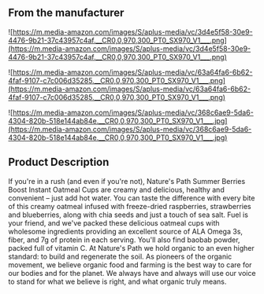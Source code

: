 ## **From the manufacturer**

![https://m.media-amazon.com/images/S/aplus-media/vc/3d4e5f58-30e9-4476-9b21-37c43957c4af.__CR0,0,970,300_PT0_SX970_V1___.png](https://m.media-amazon.com/images/S/aplus-media/vc/3d4e5f58-30e9-4476-9b21-37c43957c4af.__CR0,0,970,300_PT0_SX970_V1___.png)

![https://m.media-amazon.com/images/S/aplus-media/vc/63a64fa6-6b62-4faf-9107-c7c006d35285.__CR0,0,970,300_PT0_SX970_V1___.png](https://m.media-amazon.com/images/S/aplus-media/vc/63a64fa6-6b62-4faf-9107-c7c006d35285.__CR0,0,970,300_PT0_SX970_V1___.png)

![https://m.media-amazon.com/images/S/aplus-media/vc/368c6ae9-5da6-4304-820b-518e144ab84e.__CR0,0,970,300_PT0_SX970_V1___.jpg](https://m.media-amazon.com/images/S/aplus-media/vc/368c6ae9-5da6-4304-820b-518e144ab84e.__CR0,0,970,300_PT0_SX970_V1___.jpg)

## **Product Description**

If you're in a rush (and even if you're not), Nature's Path Summer Berries Boost Instant Oatmeal Cups are creamy and delicious, healthy and convenient – just add hot water. You can taste the difference with every bite of this creamy oatmeal infused with freeze-dried raspberries, strawberries and blueberries, along with chia seeds and just a touch of sea salt. Fuel is your friend, and we've packed these delicious oatmeal cups with wholesome ingredients providing an excellent source of ALA Omega 3s, fiber, and 7g of protein in each serving. You'll also find baobab powder, packed full of vitamin C. At Nature's Path we hold organic to an even higher standard: to build and regenerate the soil. As pioneers of the organic movement, we believe organic food and farming is the best way to care for our bodies and for the planet. We always have and always will use our voice to stand for what we believe is right, and what organic truly means.
